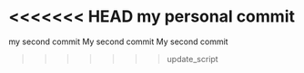 <<<<<<< HEAD
my personal commit
=======
my second commit
My second commit
My second commit
>>>>>>> update_script
